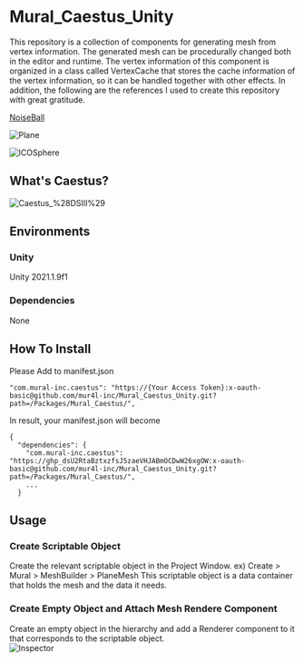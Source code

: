 # Mural_Caestus_Unity
This repository is a collection of components for generating mesh from vertex information. The generated mesh can be procedurally changed both in the editor and runtime.
The vertex information of this component is organized in a class called VertexCache that stores the cache information of the vertex information, so it can be handled together with other effects.
In addition, the following are the references I used to create this repository with great gratitude.

[NoiseBall](https://github.com/keijiro/NoiseBall)

![Plane](https://user-images.githubusercontent.com/63334692/128618762-3e15db2a-1991-4aaa-ba92-b3a954a61802.PNG)

![ICOSphere](https://user-images.githubusercontent.com/63334692/128618766-ba174fe4-4a2a-4a62-85ff-8a50a0ccd2ac.PNG)


## What's Caestus?
![Caestus_%28DSIII%29](https://user-images.githubusercontent.com/63334692/128684396-f898e1e4-7381-4c82-889a-5cd396fbffd7.png)

## Environments
### Unity
Unity 2021.1.9f1
### Dependencies
None

## How To Install
Please Add to manifest.json
```
"com.mural-inc.caestus": "https://{Your Access Token}:x-oauth-basic@github.com/mur4l-inc/Mural_Caestus_Unity.git?path=/Packages/Mural_Caestus/",
```
In result, your manifest.json will become
```
{
  "dependencies": {
    "com.mural-inc.caestus": "https://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:x-oauth-basic@github.com/mur4l-inc/Mural_Caestus_Unity.git?path=/Packages/Mural_Caestus/",
    ...
  }
```

## Usage
### Create Scriptable Object
Create the relevant scriptable object in the Project Window.
ex) Create > Mural > MeshBuilder > PlaneMesh
This scriptable object is a data container that holds the mesh and the data it needs.

### Create Empty Object and Attach Mesh Rendere Component
Create an empty object in the hierarchy and add a Renderer component to it that corresponds to the scriptable object.
<br>
![Inspector](https://user-images.githubusercontent.com/63334692/128618737-4fa2843e-d02b-451d-a33d-cf879d9a3c0a.PNG)
